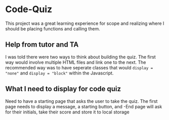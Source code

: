 # Code-Quiz
This project was a great learning experience for scope and realizing where I should be placing functions and calling them.

## Help from tutor and TA
I was told there were two ways to think about building the quiz.  The first way would involve multiple HTML files and link one to the next.  The recommended way was to have seperate classes that would `display = "none"` and `display = "block"` within the Javascript.
## What I need to display for code quiz
Need to have a starting page that asks the user to take the quiz.  The first page needs to display a message, a starting button, and
-End page will ask for their initials, take their score and store it to local storage